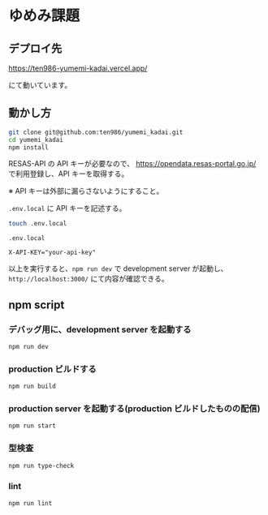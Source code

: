 # ゆめみ課題

## デプロイ先

<https://ten986-yumemi-kadai.vercel.app/>

にて動いています。

## 動かし方

```bash
git clone git@github.com:ten986/yumemi_kadai.git
cd yumemi_kadai
npm install
```

RESAS-API の API キーが必要なので、
<https://opendata.resas-portal.go.jp/> で利用登録し、API キーを取得する。

※ API キーは外部に漏らさないようにすること。

`.env.local` に API キーを記述する。

```bash
touch .env.local
```

`.env.local`

```env
X-API-KEY="your-api-key"
```

以上を実行すると、`npm run dev` で development server が起動し、`http://localhost:3000/` にて内容が確認できる。

## npm script

### デバッグ用に、development server を起動する

```bash
npm run dev
```

### production ビルドする

```bash
npm run build
```

### production server を起動する(production ビルドしたものの配信)

```bash
npm run start
```

### 型検査

```bash
npm run type-check
```

### lint

```bash
npm run lint
```
